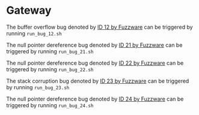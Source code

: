 # Gateway

The buffer overflow bug denoted by [ID 12 by Fuzzware](https://github.com/fuzzware-fuzzer/fuzzware-experiments/tree/main/04-crash-analysis/12) can be triggered by running ``run_bug_12.sh``


The null pointer dereference bug denoted by [ID 21 by Fuzzware](https://github.com/fuzzware-fuzzer/fuzzware-experiments/tree/main/04-crash-analysis/21) can be triggered by running ``run_bug_21.sh``


The null pointer dereference bug denoted by [ID 22 by Fuzzware](https://github.com/fuzzware-fuzzer/fuzzware-experiments/tree/main/04-crash-analysis/22) can be triggered by running ``run_bug_22.sh``


The stack corruption bug denoted by [ID 23 by Fuzzware](https://github.com/fuzzware-fuzzer/fuzzware-experiments/tree/main/04-crash-analysis/23) can be triggered by running ``run_bug_23.sh``


The null pointer dereference bug denoted by [ID 24 by Fuzzware](https://github.com/fuzzware-fuzzer/fuzzware-experiments/tree/main/04-crash-analysis/24) can be triggered by running ``run_bug_24.sh``
